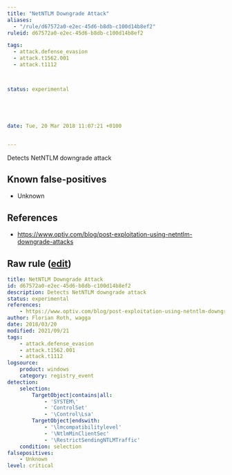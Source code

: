 ```yaml
---
title: "NetNTLM Downgrade Attack"
aliases:
  - "/rule/d67572a0-e2ec-45d6-b8db-c100d14b8ef2"
ruleid: d67572a0-e2ec-45d6-b8db-c100d14b8ef2

tags:
  - attack.defense_evasion
  - attack.t1562.001
  - attack.t1112



status: experimental





date: Tue, 20 Mar 2018 11:07:21 +0100


---
```


Detects NetNTLM downgrade attack

<!--more-->


## Known false-positives

* Unknown



## References

* https://www.optiv.com/blog/post-exploitation-using-netntlm-downgrade-attacks


## Raw rule ([edit](https://github.com/SigmaHQ/sigma/edit/master/rules/windows/registry_event/registry_event_net_ntlm_downgrade.yml))
```yaml
title: NetNTLM Downgrade Attack
id: d67572a0-e2ec-45d6-b8db-c100d14b8ef2
description: Detects NetNTLM downgrade attack
status: experimental
references:
    - https://www.optiv.com/blog/post-exploitation-using-netntlm-downgrade-attacks
author: Florian Roth, wagga
date: 2018/03/20
modified: 2021/09/21
tags:
    - attack.defense_evasion
    - attack.t1562.001
    - attack.t1112
logsource:
    product: windows
    category: registry_event
detection:
    selection:
        TargetObject|contains|all: 
            - 'SYSTEM\'
            - 'ControlSet'
            - '\Control\Lsa'
        TargetObject|endswith:
            - '\lmcompatibilitylevel'
            - '\NtlmMinClientSec'
            - '\RestrictSendingNTLMTraffic'
    condition: selection
falsepositives:
    - Unknown
level: critical
```
